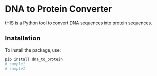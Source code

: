 # DNA to Protein Converter

tHIS is a Python tool to convert DNA sequences into protein sequences.

## Installation

To install the package, use:

```sh
pip install dna_to_protein
# sample1
# sample1
